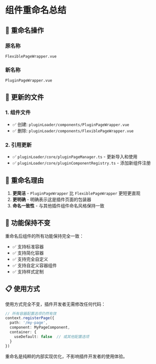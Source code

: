 # 组件重命名总结

## 🔄 重命名操作

### 原名称
`FlexiblePageWrapper.vue`

### 新名称  
`PluginPageWrapper.vue`

## 📁 更新的文件

### 1. 组件文件
- ✅ 创建: `pluginLoader/components/PluginPageWrapper.vue`
- ✅ 删除: `pluginLoader/components/FlexiblePageWrapper.vue`

### 2. 引用更新
- ✅ `pluginLoader/core/pluginPageManager.ts` - 更新导入和使用
- ✅ `pluginLoader/core/pluginComponentRegistry.ts` - 添加新组件注册

## 🎯 重命名理由

1. **更简洁** - `PluginPageWrapper` 比 `FlexiblePageWrapper` 更短更直观
2. **更明确** - 明确表示这是插件页面的包装器
3. **命名一致性** - 与其他插件组件命名风格保持一致

## 🚀 功能保持不变

重命名后组件的所有功能保持完全一致：

- ✅ 支持标准容器
- ✅ 支持简化容器  
- ✅ 支持完全自定义
- ✅ 支持自定义容器组件
- ✅ 支持样式定制

## 📋 使用方式

使用方式完全不变，插件开发者无需修改任何代码：

```typescript
// 所有容器配置选项仍然有效
context.registerPage({
  path: '/my-page',
  component: MyPageComponent,
  container: {
    useDefault: false  // 或其他配置选项
  }
})
```

重命名是纯粹的内部实现优化，不影响插件开发者的使用体验。